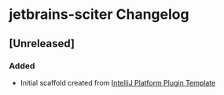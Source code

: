 <!-- Keep a Changelog guide -> https://keepachangelog.com -->

# jetbrains-sciter Changelog

## [Unreleased]
### Added
- Initial scaffold created from [IntelliJ Platform Plugin Template](https://github.com/JetBrains/intellij-platform-plugin-template)
